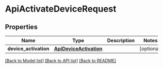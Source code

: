 # ApiActivateDeviceRequest

## Properties
Name | Type | Description | Notes
------------ | ------------- | ------------- | -------------
**device_activation** | [**ApiDeviceActivation**](ApiDeviceActivation.md) |  | [optional] 

[[Back to Model list]](../README.md#documentation-for-models) [[Back to API list]](../README.md#documentation-for-api-endpoints) [[Back to README]](../README.md)


